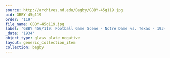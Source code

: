 ```yaml
---
source: http://archives.nd.edu/Bagby/GBBY-45g119.jpg
pid: GBBY-45g119
order: '119'
file_name: GBBY-45g119.jpg
label: 'GBBY 45G/119: Football Game Scene - Notre Dame vs. Texas - 1934'
_date: '1934'
object_type: glass plate negative
layout: generic_collection_item
collection: bagby
---
```

